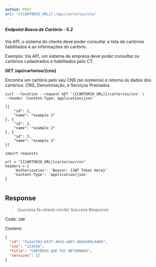 ```yaml
---
method: POST
url: "{{CARTORIO_URL}}:/api/cartorios/cns"
---
```



##### Endpoint Busca de Cartório - 5.2

Via API, o sistema do cliente deve poder consultar a lista de cartórios habilitados e as informações do cartório.

Exemplo: Via API, um sistema de empresa deve poder consultar os cartórios cadastrados e habilitados pelo CT. 

**GET /api/cartorios/{cns}**

Encontra um cartório pelo seu CNS (só números) e retorna os dados dos cartórios: CNS, Denominação, e Serviços Prestados.


```request:cURL
curl --location --request GET '{{CARTORIO_URL}}/cartorios/cns' \
--header 'Content-Type: application/json' 
```

```response:200
[{
    "id": 1,
    "name": "example 1"
}, {
    "id": 2,
    "name": "example 2"
}, {
    "id": 3,
    "name": "example 3"
}]
```


```request:Python
import requests

url = "{{CARTORIO_URL}}cartorios/cns"
headers = {
    'Authorization': 'Bearer: {JWT Token Here}'
    'Content-Type': 'application/json'
}


```



<a name="response"></a>
## Response

> {success.fa-check-circle} Success Response

Code: `200`

Content:

```json 
{
  "id": "fa1af393-b577-40e5-a087-4b6b589c4d08",
  "cns": "123456",
  "title": "CARTÓRIO QUE FOI RETORNADO",
  "services": []
}
```